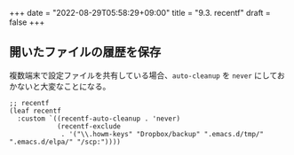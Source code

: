 +++
date = "2022-08-29T05:58:29+09:00"
title = "9.3. recentf"
draft = false
+++
## 開いたファイルの履歴を保存

複数端末で設定ファイルを共有している場合、`auto-cleanup` を `never` にしておかないと大変なことになる。

```elisp
;; recentf
(leaf recentf
  :custom `((recentf-auto-cleanup . 'never)
			(recentf-exclude
			 . '("\\.howm-keys" "Dropbox/backup" ".emacs.d/tmp/" ".emacs.d/elpa/" "/scp:"))))
```
